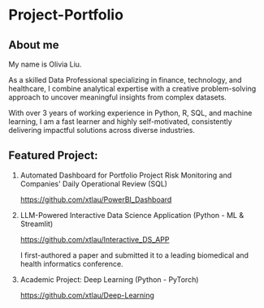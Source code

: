 # Project-Portfolio

## About me
My name is Olivia Liu. 

As a skilled Data Professional specializing in finance, technology, and healthcare, I combine analytical expertise with a creative problem-solving approach to uncover meaningful insights from complex datasets. 

With over 3 years of working experience in Python, R, SQL, and machine learning, I am a fast learner and highly self-motivated, consistently delivering impactful solutions across diverse industries.


## Featured Project:

1. Automated Dashboard for Portfolio Project Risk Monitoring and Companies' Daily Operational Review (SQL)

   https://github.com/xtlau/PowerBI_Dashboard

2. LLM-Powered Interactive Data Science Application (Python - ML & Streamlit)

   https://github.com/xtlau/Interactive_DS_APP

   I first-authored a paper and submitted it to a leading biomedical and health informatics conference.
   
3. Academic Project: Deep Learning (Python - PyTorch)

   https://github.com/xtlau/Deep-Learning
